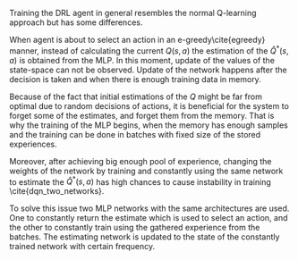 Training the DRL agent in general resembles the normal Q-learning approach but has some differences.


When agent is about to select an action in an e-greedy\cite{egreedy} manner, instead of calculating the current $Q(s,a)$ the estimation of the $\hat{Q}^*(s,a)$ is obtained from the MLP. In this moment, update of the values of the state-space can not be observed.
Update of the network happens after the decision is taken and when there is enough training data in memory.


Because of the fact that initial estimations of the $Q$ might be far from optimal due to random decisions of actions, it is beneficial for the system to forget some of the estimates, and forget them from the memory. That is why the training of the MLP begins, when the memory has enough samples and the training can be done in batches with fixed size of the stored experiences.


Moreover, after achieving big enough pool of experience, changing the weights of the network by training and constantly using the same network to estimate the $\hat{Q}^*(s,a)$ has high chances to cause instability in training \cite{dqn_two_networks}.


To solve this issue two MLP networks with the same architectures are used. One to constantly return the estimate which is used to select an action, and the other to constantly train using the gathered experience from the batches. The estimating network is updated to the state of the constantly trained network with certain frequency. 
